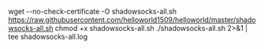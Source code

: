 
wget --no-check-certificate -O shadowsocks-all.sh https://raw.githubusercontent.com/helloworld1509/helloworld/master/shadowsocks-all.sh
chmod +x shadowsocks-all.sh
./shadowsocks-all.sh 2>&1 | tee shadowsocks-all.log
